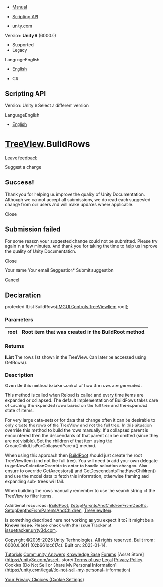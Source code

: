 [ ]()

  * [Manual](../Manual/index.html)
  * [Scripting API](../ScriptReference/index.html)

  * [unity.com](https://unity.com/)

Version: **Unity 6** (6000.0)

  * Supported
  * Legacy

LanguageEnglish

  * [English]()

  * C#

[ ](https://docs.unity3d.com)

## Scripting API

Version: Unity 6 Select a different version

LanguageEnglish

  * [English]()

#  [TreeView](IMGUI.Controls.TreeView.html).BuildRows

Leave feedback

Suggest a change

## Success!

Thank you for helping us improve the quality of Unity Documentation. Although
we cannot accept all submissions, we do read each suggested change from our
users and will make updates where applicable.

Close

## Submission failed

For some reason your suggested change could not be submitted. Please <a>try
again</a> in a few minutes. And thank you for taking the time to help us
improve the quality of Unity Documentation.

Close

Your name Your email Suggestion* Submit suggestion

Cancel

[ ]()

## Declaration

protected IList<TreeViewItem>
BuildRows([IMGUI.Controls.TreeViewItem](IMGUI.Controls.TreeViewItem.html)
root);

### Parameters

root | Root item that was created in the BuildRoot method.  
---|---  
  
### Returns

**IList <TreeViewItem>** The rows list shown in the TreeView. Can later be
accessed using GetRows().

### Description

Override this method to take control of how the rows are generated.

This method is called when Reload is called and every time items are expanded
or collapsed. The default implementation of BuildRows takes care of caching
the expanded rows based on the full tree and the expanded state of items.  
  
For very large data-sets or for data that change often it can be desirable to
only create the rows of the TreeView and not the full tree. In this situation
override this method to build the rows manually. If a collapsed parent is
encountered then the descendants of that parent can be omitted (since they are
not visible). Set the children of that item using the
CreateChildListForCollapsedParent() method.  
  
When using this approach then
[BuildRoot](IMGUI.Controls.TreeView.BuildRoot.html) should just create the
root TreeViewItem (and not the full tree). You will need to add your own
delegate to getNewSelectionOverride in order to handle selection changes. Also
ensure to override GetAncestors() and GetDescendantsThatHaveChildren() and use
the model data to fetch this information, otherwise framing and expanding sub-
trees will fail.  
  
When building the rows manually remember to use the search string of the
TreeView to filter items.  
  
Additional resources: [BuildRoot](IMGUI.Controls.TreeView.BuildRoot.html),
[SetupParentsAndChildrenFromDepths](IMGUI.Controls.TreeView.SetupParentsAndChildrenFromDepths.html),
[SetupDepthsFromParentsAndChildren](IMGUI.Controls.TreeView.SetupDepthsFromParentsAndChildren.html),
[TreeViewItem](IMGUI.Controls.TreeViewItem.html).

Is something described here not working as you expect it to? It might be a
**Known Issue**. Please check with the Issue Tracker at
[issuetracker.unity3d.com](https://issuetracker.unity3d.com).

Copyright ©2005-2025 Unity Technologies. All rights reserved. Built from:
6000.0.36f1 (02b661dc617c). Built on: 2025-01-14.

[Tutorials](https://unity3d.com/learn) [Community
Answers](https://answers.unity3d.com) [Knowledge
Base](https://support.unity3d.com/hc/en-us)
[Forums](https://forum.unity3d.com) [Asset Store](https://unity3d.com/asset-
store) [Terms of use](https://docs.unity3d.com/Manual/TermsOfUse.html)
[Legal](https://unity.com/legal) [Privacy
Policy](https://unity.com/legal/privacy-policy)
[Cookies](https://unity.com/legal/cookie-policy) [Do Not Sell or Share My
Personal Information](https://unity.com/legal/do-not-sell-my-personal-
information)

[Your Privacy Choices (Cookie Settings)](javascript:void\(0\);)

